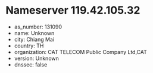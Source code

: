 # Nameserver 119.42.105.32

* as_number: 131090
* name: Unknown
* city: Chiang Mai
* country: TH
* organization: CAT TELECOM Public Company Ltd,CAT
* version: Unknown
* dnssec: false
